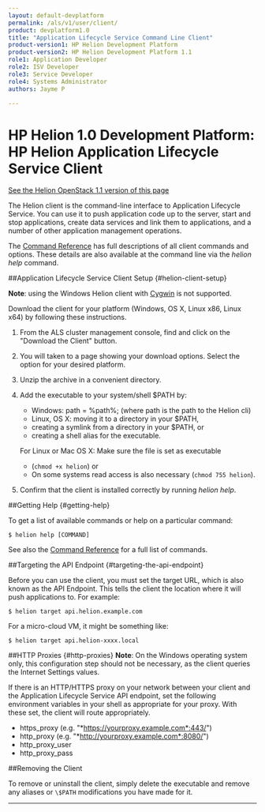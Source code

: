```yaml
---
layout: default-devplatform
permalink: /als/v1/user/client/
product: devplatform1.0
title: "Application Lifecycle Service Command Line Client"
product-version1: HP Helion Development Platform
product-version2: HP Helion Development Platform 1.1
role1: Application Developer 
role2: ISV Developer
role3: Service Developer
role4: Systems Administrator
authors: Jayme P

---
```

<!--PUBLISHED-->

# HP Helion 1.0 Development Platform: HP Helion Application Lifecycle Service Client[](#helion-client "Permalink to this headline")
[See the Helion OpenStack 1.1 version of this page](/helion/devplatform/1.1/als/user/client/)


The Helion client is the command-line interface
to Application Lifecycle Service. You can use it to push application code up to the server,
start and stop applications, create data services and link them to
applications, and a number of other application management operations.

The [Command Reference](/als/v1/user/reference/client-ref/#command-ref-client) has full
descriptions of all client commands and options. These details are also
available at the command line via the *helion help* command.

##Application Lifecycle Service Client Setup {#helion-client-setup}

**Note**: using the Windows Helion client with
[Cygwin](http://www.cygwin.com/) is not supported.

Download the client for your platform (Windows, OS X, Linux x86,
    Linux x64) by following these instructions.



1. From the ALS cluster management console, find and click on the "Download the Client" button.
1. You will taken to a page showing your download options. Select the option for your desired platform.
2.  Unzip the archive in a convenient directory.
3.  Add the executable to your system/shell \$PATH by:
	-   Windows: path = %path%; (where path is the path to the Helion cli)
	-   Linux, OS X: moving it to a directory in your \$PATH,
	-   creating a symlink from a directory in your \$PATH, or
	-   creating a shell alias for the executable.

	For Linux or Mac OS X: Make sure the file is set as executable
	- (`chmod +x helion`) or
	- 	On some systems read access is also necessary    (`chmod 755 helion`).

4.  Confirm that the client is installed correctly by running
    *helion help*.

##Getting Help {#getting-help}


To get a list of available commands or help on a particular command:

    $ helion help [COMMAND]

See also the [Command Reference](/als/v1/user/reference/client-ref/#command-ref-client) for a full
list of commands.

##Targeting the API Endpoint {#targeting-the-api-endpoint}


Before you can use the client, you must set the target URL, which is also known
as the API Endpoint. This tells the client the location where it will push applications to. For example:

    $ helion target api.helion.example.com

For a micro-cloud VM, it might be something like:

    $ helion target api.helion-xxxx.local

##HTTP Proxies {#http-proxies}
**Note**: On the Windows operating system only, this configuration step should not be necessary, as the client queries the Internet Settings
values. 

If there is an HTTP/HTTPS proxy on your network between your client and
the Application Lifecycle Service API endpoint, set the following environment variables in
your shell as appropriate for your proxy. With these set, the client will route
appropriately.

-   https\_proxy (e.g. "*https://yourproxy.example.com*:443/")
-   http\_proxy (e.g. "*http://yourproxy.example.com*:8080/")
-   http\_proxy\_user
-   http\_proxy\_pass

 

##Removing the Client[](#removing-the-client "Permalink to this headline")

To remove or uninstall the client, simply delete the executable and remove any
aliases or `\$PATH` modifications you have made for it.

----
